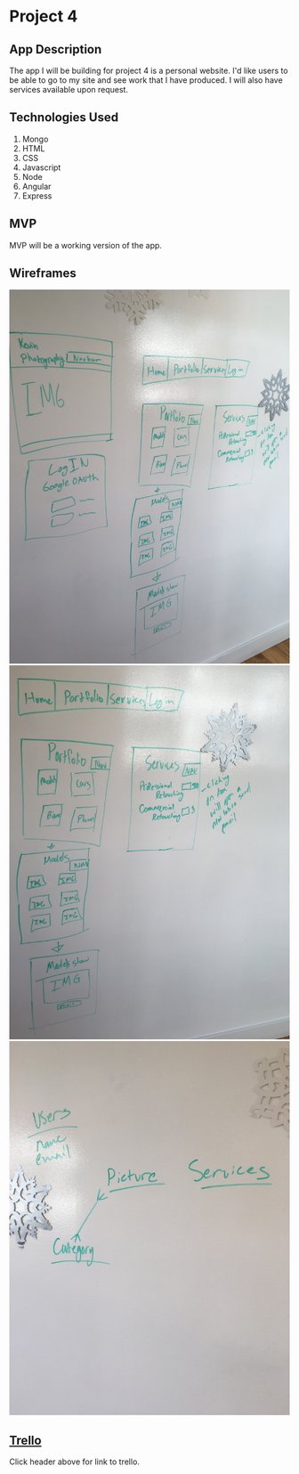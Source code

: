 # Project 4

## App Description
  The app I will be building for project 4 is a personal website. I'd like users to be able to go to my site and see work that I have produced. I will also have services available upon request.

## Technologies Used
  1. Mongo
  2. HTML
  3. CSS
  4. Javascript
  5. Node
  6. Angular
  7. Express

## MVP
  MVP will be a working version of the app.

## Wireframes

 ![](./assets/3.JPG)
 ![](./assets/2.JPG)
 ![](./assets/1.JPG)

## [Trello](https://trello.com/b/fFPoNIlT/project-4)

Click header above for link to trello.
